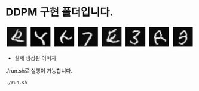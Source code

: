 # DDPM 구현 폴더입니다.
![image](./source/example.png)
- 실제 생성된 이미지


./run.sh로 실행이 가능합니다.
```shell
./run.sh
```